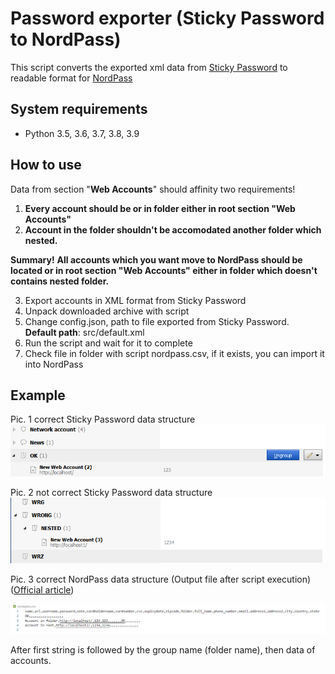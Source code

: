 # Password exporter (Sticky Password to NordPass)

This script converts the exported xml data from [Sticky Password](https://www.stickypassword.com/) to readable format for [NordPass](https://nordpass.com/)


## System requirements

* Python 3.5, 3.6, 3.7, 3.8, 3.9


## How to use
Data from section "**Web Accounts**" should affinity two requirements! 
1. **Every account should be or in folder either in root section "Web Accounts"**
2. **Account in the folder shouldn't be accomodated another folder which nested.** 

**Summary!** **All accounts which you want move to NordPass should be located or in root section "Web Accounts" either in folder which doesn't contains nested folder.** 


 3. Export accounts in XML format from Sticky Password
 4. Unpack downloaded archive with script
 5. Change config.json, path to file exported from Sticky Password.<br>
    **Default path**: src/default.xml
 6. Run the script and wait for it to complete
 7. Check file in folder with script nordpass.csv, if it exists, you can import it into NordPass

## Example

Pic. 1 correct Sticky Password data structure
![Pic not found](src/OK.png "Script will work correctly")

Pic. 2 not correct Sticky Password data structure
![Pic not found](src/WRONG.png "Script will work not correctly")

Pic. 3 correct NordPass data structure (Output file after script execution)
([Official article](https://support.nordpass.com/hc/en-us/articles/360002377217-How-to-organize-CSV-file-for-import-to-NordPass-))

![Pic not found](src/NordPass.png "Output file after script execution")

After first string is followed by the group name (folder name), then data of accounts.
